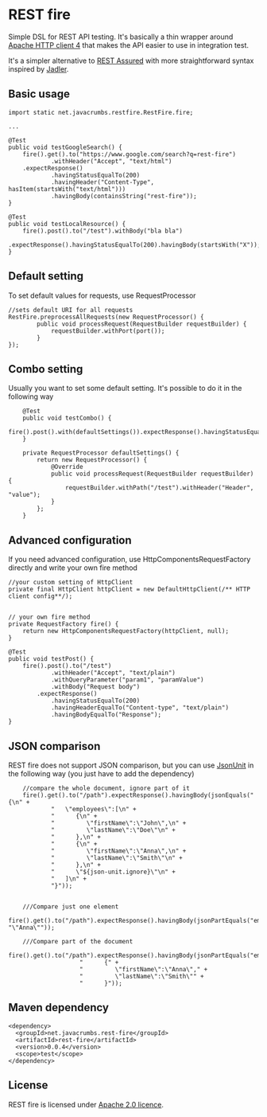 REST fire
=========

Simple DSL for REST API testing. It's basically a thin wrapper around [Apache HTTP client 4](https://hc.apache.org/httpcomponents-client-ga/)
that makes the API easier to use in integration test. 

It's a simpler alternative to [REST Assured](https://code.google.com/p/rest-assured/) with more straightforward syntax
inspired by [Jadler](http://jadler.net).

Basic usage
-----------
    import static net.javacrumbs.restfire.RestFire.fire;
    
    ...
    
    @Test
    public void testGoogleSearch() {
        fire().get().to("https://www.google.com/search?q=rest-fire")
                .withHeader("Accept", "text/html")
        .expectResponse()
                .havingStatusEqualTo(200)
                .havingHeader("Content-Type", hasItem(startsWith("text/html")))
                .havingBody(containsString("rest-fire"));
    }
    
    @Test
    public void testLocalResource() {
        fire().post().to("/test").withBody("bla bla")
            .expectResponse().havingStatusEqualTo(200).havingBody(startsWith("X"));
    }
    

Default setting
---------------
To set default values for requests, use RequestProcessor
    
    //sets default URI for all requests
    RestFire.preprocessAllRequests(new RequestProcessor() {
            public void processRequest(RequestBuilder requestBuilder) {
                requestBuilder.withPort(port());
            }
    });

Combo setting
-------------
Usually you want to set some default setting. It's possible to do it in the following way

        @Test
        public void testCombo() {
            fire().post().with(defaultSettings()).expectResponse().havingStatusEqualTo(200);
        }

        private RequestProcessor defaultSettings() {
            return new RequestProcessor() {
                @Override
                public void processRequest(RequestBuilder requestBuilder) {
                    requestBuilder.withPath("/test").withHeader("Header", "value");
                }
            };
        }

Advanced configuration
----------------------
If you need advanced configuration, use HttpComponentsRequestFactory directly and write your own fire method
    
    //your custom setting of HttpClient
    private final HttpClient httpClient = new DefaultHttpClient(/** HTTP client config**/);


    // your own fire method    
    private RequestFactory fire() {
        return new HttpComponentsRequestFactory(httpClient, null);
    }

    @Test
    public void testPost() {
        fire().post().to("/test")
                .withHeader("Accept", "text/plain")
                .withQueryParameter("param1", "paramValue")
                .withBody("Request body")
            .expectResponse()
                .havingStatusEqualTo(200)
                .havingHeaderEqualTo("Content-type", "text/plain")
                .havingBodyEqualTo("Response");
    }


JSON comparison
---------------
REST fire does not support JSON comparison, but you can use [JsonUnit](https://github.com/lukas-krecan/JsonUnit) in
the following way (you just have to add the dependency)

        //compare the whole document, ignore part of it
        fire().get().to("/path").expectResponse().havingBody(jsonEquals("{\n" +
                "   \"employees\":[\n" +
                "      {\n" +
                "         \"firstName\":\"John\",\n" +
                "         \"lastName\":\"Doe\"\n" +
                "      },\n" +
                "      {\n" +
                "         \"firstName\":\"Anna\",\n" +
                "         \"lastName\":\"Smith\"\n" +
                "      },\n" +
                "      \"${json-unit.ignore}\"\n" +
                "   ]\n" +
                "}"));


        ///Compare just one element
        fire().get().to("/path").expectResponse().havingBody(jsonPartEquals("employees[1].firstName", "\"Anna\""));

        ///Compare part of the document
        fire().get().to("/path").expectResponse().havingBody(jsonPartEquals("employees[1]",
                        "      {" +
                        "         \"firstName\":\"Anna\"," +
                        "         \"lastName\":\"Smith\"" +
                        "      }"));


Maven dependency
----------------
    <dependency>
      <groupId>net.javacrumbs.rest-fire</groupId>
      <artifactId>rest-fire</artifactId>
      <version>0.0.4</version>
      <scope>test</scope>
    </dependency>

License
-------
REST fire is licensed under [Apache 2.0 licence](https://www.apache.org/licenses/LICENSE-2.0).
